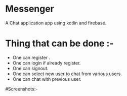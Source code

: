 # Messenger
A Chat application app using kotlin and firebase.

# Thing that can be done :-
- One can register .
- One can login if already register.
- One can signout.
- One can select new user to chat from various users.
- One can chat with previous user.

#Screenshots:-

